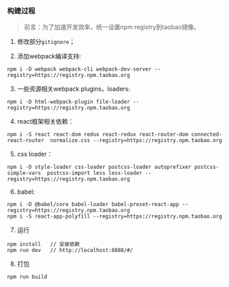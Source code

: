 ### 构建过程

> 前言：为了加速开发效率，统一设置npm registry到taobao镜像。

1. 修改部分`gitignore`；

2. 添加webpack编译支持:

```shell
npm i -D webpack webpack-cli webpack-dev-server --registry=https://registry.npm.taobao.org
```

3. 一些资源相关webpack plugins，loaders:

```shell
npm i -D html-webpack-plugin file-loader --registry=https://registry.npm.taobao.org
```

4. react框架相关依赖：

```shell
npm i -S react react-dom redux react-redux react-router-dom connected-react-router  normalize.css --registry=https://registry.npm.taobao.org
```

5. css loader：

```shell
npm i -D style-loader css-loader postcss-loader autoprefixer postcss-simple-vars  postcss-import less less-loader --registry=https://registry.npm.taobao.org
```

6. babel:

```shell
npm i -D @babel/core babel-loader babel-preset-react-app --registry=https://registry.npm.taobao.org
npm i -S react-app-polyfill --registry=https://registry.npm.taobao.org
```

7. 运行
```shell
npm install   // 安装依赖
npm run dev   // http://localhost:8888/#/
```

8. 打包
```shell
npm run build
```
